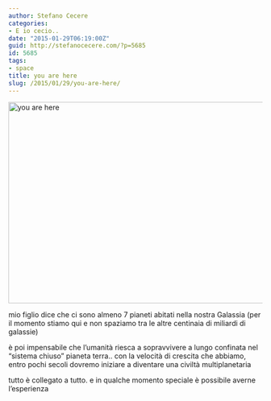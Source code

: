 ```yaml
---
author: Stefano Cecere
categories:
- E io cecio..
date: "2015-01-29T06:19:00Z"
guid: http://stefanocecere.com/?p=5685
id: 5685
tags:
- space
title: you are here
slug: /2015/01/29/you-are-here/
---
```


<img class="alignnone size-full wp-image-5686" src="http://stefanocecere.com/wp-content/uploads/sites/3/2015/03/you-are-here.jpg" alt="you are here" width="728" height="400" srcset="http://stefanocecere.com/wp-content/uploads/sites/3/2015/03/you-are-here.jpg 728w, http://stefanocecere.com/wp-content/uploads/sites/3/2015/03/you-are-here-300x165.jpg 300w" sizes="(max-width: 728px) 100vw, 728px" />

mio figlio dice che ci sono almeno 7 pianeti abitati nella nostra Galassia (per il momento stiamo qui e non spaziamo tra le altre centinaia di miliardi di galassie)

è poi impensabile che l&#8217;umanità riesca a sopravvivere a lungo confinata nel &#8220;sistema chiuso&#8221; pianeta terra.. con la velocità di crescita che abbiamo, entro pochi secoli dovremo iniziare a diventare una civiltà multiplanetaria

tutto è collegato a tutto. e in qualche momento speciale è possibile averne l&#8217;esperienza